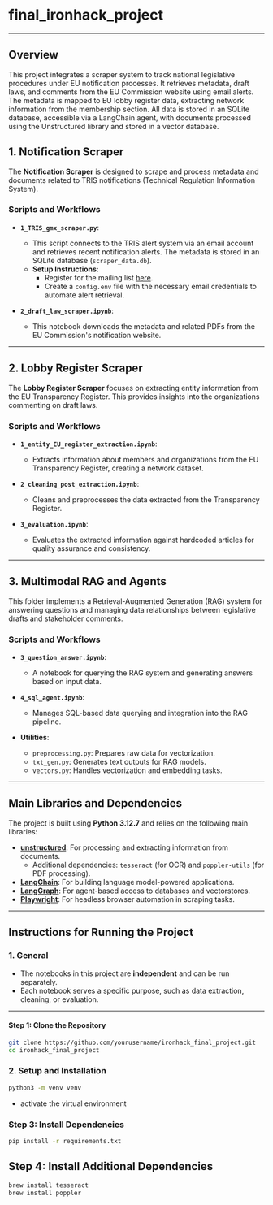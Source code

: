 # final_ironhack_project

---
## Overview
This project integrates a scraper system to track national legislative procedures under EU notification processes. It retrieves metadata, draft laws, and comments from the EU Commission website using email alerts. The metadata is mapped to EU lobby register data, extracting network information from the membership section. All data is stored in an SQLite database, accessible via a LangChain agent, with documents processed using the Unstructured library and stored in a vector database.

## 1. Notification Scraper

The **Notification Scraper** is designed to scrape and process metadata and documents related to TRIS notifications (Technical Regulation Information System). 

### Scripts and Workflows
- **`1_TRIS_gmx_scraper.py`**:
  - This script connects to the TRIS alert system via an email account and retrieves recent notification alerts. The metadata is stored in an SQLite database (`scraper_data.db`).
  - **Setup Instructions**:
    - Register for the mailing list [here](https://technical-regulation-information-system.ec.europa.eu/de/the-20151535-and-you/being-informed/mailing-list/subscribe).
    - Create a `config.env` file with the necessary email credentials to automate alert retrieval.

- **`2_draft_law_scraper.ipynb`**:
  - This notebook downloads the metadata and related PDFs from the EU Commission's notification website.

---

## 2. Lobby Register Scraper

The **Lobby Register Scraper** focuses on extracting entity information from the EU Transparency Register. This provides insights into the organizations commenting on draft laws.

### Scripts and Workflows
- **`1_entity_EU_register_extraction.ipynb`**:
  - Extracts information about members and organizations from the EU Transparency Register, creating a network dataset.
  
- **`2_cleaning_post_extraction.ipynb`**:
  - Cleans and preprocesses the data extracted from the Transparency Register.

- **`3_evaluation.ipynb`**:
  - Evaluates the extracted information against hardcoded articles for quality assurance and consistency.

---

## 3. Multimodal RAG and Agents

This folder implements a Retrieval-Augmented Generation (RAG) system for answering questions and managing data relationships between legislative drafts and stakeholder comments.

### Scripts and Workflows
- **`3_question_answer.ipynb`**:
  - A notebook for querying the RAG system and generating answers based on input data.
  
- **`4_sql_agent.ipynb`**:
  - Manages SQL-based data querying and integration into the RAG pipeline.

- **Utilities**:
  - `preprocessing.py`: Prepares raw data for vectorization.
  - `txt_gen.py`: Generates text outputs for RAG models.
  - `vectors.py`: Handles vectorization and embedding tasks.

---
## Main Libraries and Dependencies

The project is built using **Python 3.12.7** and relies on the following main libraries:

- **[unstructured](https://github.com/Unstructured-IO/unstructured)**: For processing and extracting information from documents.
  - Additional dependencies: `tesseract` (for OCR) and `poppler-utils` (for PDF processing).
- **[LangChain](https://github.com/hwchase17/langchain)**: For building language model-powered applications.
- **[LangGraph](https://github.com/langchain/langgraph)**: For agent-based access to databases and vectorstores.
- **[Playwright](https://playwright.dev/)**: For headless browser automation in scraping tasks.

---

## Instructions for Running the Project

### 1. General
- The notebooks in this project are **independent** and can be run separately. 
- Each notebook serves a specific purpose, such as data extraction, cleaning, or evaluation.

---
#### Step 1: Clone the Repository
```bash
git clone https://github.com/yourusername/ironhack_final_project.git
cd ironhack_final_project
```

### 2. Setup and Installation
```bash
python3 -m venv venv
```
- activate the virtual environment

### Step 3: Install Dependencies
```bash
pip install -r requirements.txt
```

## Step 4: Install Additional Dependencies
```bash
brew install tesseract
brew install poppler
```

